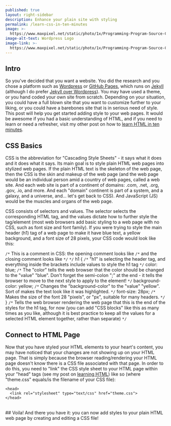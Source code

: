 ```yaml
---
published: true
layout: right-sidebar
description: Enhance your plain site with styling
permalink: /learn-css-in-ten-minutes
image: >-
  https://www.maxpixel.net/static/photo/1x/Programming-Program-Source-Code-Code-Javascript-3337044.jpg
image-alt-text: Wordpress Logo
image-link: >-
  https://www.maxpixel.net/static/photo/1x/Programming-Program-Source-Code-Code-Javascript-3337044.jpg
---
```

## Intro
So you've decided that you want a website. You did the research and you chose a platform such as [Wordpress](https://wordpress.org/) or [GitHub Pages](https://pages.github.com/), which runs on [Jekyll](https://jekyllrb.com/) (although I do prefer [Jekyll over Wordpress](/html-tricks/why-jekyll-is-better-than-wordpress)). You may have used a theme, or you hand coded your own site from scratch. Depending on your situation, you could have a full blown site that you want to customize further to your liking, or you could have a barebones site that is in serious need of style. This post will help you get started adding style to your web pages. It would be awesome if you had a basic understanding of HTML, and if you need to learn or need a refresher, visit my other post on how to [learn HTML in ten minutes](/html-tricks/learn-html-in-ten-minutes).

## CSS Basics
CSS is the abbreviation for "Cascading Style Sheets" - it says what it does and it does what it says. Its main goal is to style plain HTML web pages into stylized web pages. If the plain HTML text is the skeleton of the web page, then the CSS is the skin and makeup of the web page (and the web page would be an individual person amid a country of web pages, called a web site. And each web site is part of a continent of domains: .com, .net, .org, .gov, .io, and more. And each "domain" continent is part of a system, and a galaxy, and a universe, and... let's get back to CSS). And JavaScript (JS) would be the muscles and organs of the web page.

CSS consists of selectors and values. The selector selects the corresponding HTML tag, and the values dictate how to further style the tag/element (most web browsers add basic styling to a web page with no CSS, such as font size and font family). If you were trying to style the main header (h1) tag of a web page to make it have blue text, a yellow background, and a font size of 28 pixels, your CSS code would look like this:

`/*` This is a comment in CSS: the opening comment looks like `/*` and the closing comment looks like `*/` `*/`
h1 { `/*` "h1" is selecting the header tag, and everything inside the brackets include values to style the h1 tag `*/`
color: blue; `/*` The "color" tells the web browser that the color should be changed to the "value" "blue". Don't forget the semi-colon ";" at the end - it tells the browser to move to the next style to apply to the element! `*/`
background-color: yellow; `/*` Changes the "background-color" to the "value" "yellow". Sort of makes the text look like it was highlighted. `*/`
font-size: 28px; `/*` Makes the size of the font 28 "pixels", or "px", suitable for many headers. `*/`
} `/*` Tells the web browser rendering the web page that this is the end of the styles for the h1 tag, for now (you can add "CSS blocks" like this as many times as you like, although it is best practice to keep all the values for a selected HTML element together, rather than separate) `*/`

## Connect to HTML Page
Now that you have styled your HTML elements to your heart's content, you may have noticed that your changes are not showing up on your HTML page. That is simply because the browser reading/rendering your HTML page doesn't know there is a CSS file associated with that page. In order to do this, you need to "link" the CSS style sheet to your HTML page within your "head" tags (see my post on [learning HTML](/html-tricks/learn-html-in-ten-minutes)) like so (where "theme.css" equals/is the filename of your CSS file):

````
<head>
  <link rel="stylesheet" type="text/css" href="theme.css">
</head>
````

<br>
## Voila!
And there you have it: you can now add styles to your plain HTML web page by creating and editing a CSS file!
